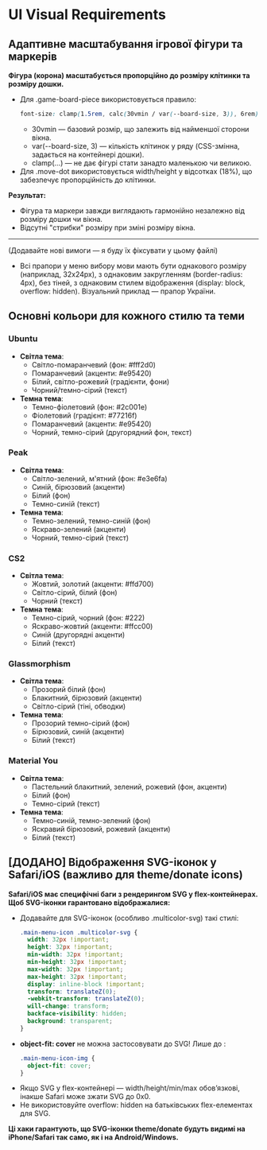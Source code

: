 # UI Visual Requirements

## Адаптивне масштабування ігрової фігури та маркерів

**Фігура (корона) масштабується пропорційно до розміру клітинки та розміру дошки.**

- Для .game-board-piece використовується правило:
  ```css
  font-size: clamp(1.5rem, calc(30vmin / var(--board-size, 3)), 6rem);
  ```
  - 30vmin — базовий розмір, що залежить від найменшої сторони вікна.
  - var(--board-size, 3) — кількість клітинок у ряду (CSS-змінна, задається на контейнері дошки).
  - clamp(...) — не дає фігурі стати занадто маленькою чи великою.
- Для .move-dot використовується width/height у відсотках (18%), що забезпечує пропорційність до клітинки.

**Результат:**
- Фігура та маркери завжди виглядають гармонійно незалежно від розміру дошки чи вікна.
- Відсутні "стрибки" розміру при зміні розміру вікна.

---

(Додавайте нові вимоги — я буду їх фіксувати у цьому файлі) 

- Всі прапори у меню вибору мови мають бути однакового розміру (наприклад, 32x24px), з однаковим закругленням (border-radius: 4px), без тіней, з однаковим стилем відображення (display: block, overflow: hidden). Візуальний приклад — прапор України. 

## Основні кольори для кожного стилю та теми

### Ubuntu
- **Світла тема**:
  - Світло-помаранчевий (фон: #fff2d0)
  - Помаранчевий (акценти: #e95420)
  - Білий, світло-рожевий (градієнти, фони)
  - Чорний/темно-сірий (текст)
- **Темна тема**:
  - Темно-фіолетовий (фон: #2c001e)
  - Фіолетовий (градієнт: #77216f)
  - Помаранчевий (акценти: #e95420)
  - Чорний, темно-сірий (другорядний фон, текст)

### Peak
- **Світла тема**:
  - Світло-зелений, м'ятний (фон: #e3e6fa)
  - Синій, бірюзовий (акценти)
  - Білий (фон)
  - Темно-синій (текст)
- **Темна тема**:
  - Темно-зелений, темно-синій (фон)
  - Яскраво-зелений (акценти)
  - Чорний, темно-сірий (текст)

### CS2
- **Світла тема**:
  - Жовтий, золотий (акценти: #ffd700)
  - Світло-сірий, білий (фон)
  - Чорний (текст)
- **Темна тема**:
  - Темно-сірий, чорний (фон: #222)
  - Яскраво-жовтий (акценти: #ffcc00)
  - Синій (другорядні акценти)
  - Білий (текст)

### Glassmorphism
- **Світла тема**:
  - Прозорий білий (фон)
  - Блакитний, бірюзовий (акценти)
  - Світло-сірий (тіні, обводки)
- **Темна тема**:
  - Прозорий темно-сірий (фон)
  - Бірюзовий, синій (акценти)
  - Білий (текст)

### Material You
- **Світла тема**:
  - Пастельний блакитний, зелений, рожевий (фон, акценти)
  - Білий (фон)
  - Темно-сірий (текст)
- **Темна тема**:
  - Темно-синій, темно-зелений (фон)
  - Яскравий бірюзовий, рожевий (акценти)
  - Білий (текст) 

## [ДОДАНО] Відображення SVG-іконок у Safari/iOS (важливо для theme/donate icons)

**Safari/iOS має специфічні баги з рендерингом SVG у flex-контейнерах. Щоб SVG-іконки гарантовано відображалися:**

- Додавайте для SVG-іконок (особливо .multicolor-svg) такі стилі:
  ```css
  .main-menu-icon .multicolor-svg {
    width: 32px !important;
    height: 32px !important;
    min-width: 32px !important;
    min-height: 32px !important;
    max-width: 32px !important;
    max-height: 32px !important;
    display: inline-block !important;
    transform: translateZ(0);
    -webkit-transform: translateZ(0);
    will-change: transform;
    backface-visibility: hidden;
    background: transparent;
  }
  ```
- **object-fit: cover** не можна застосовувати до SVG! Лише до <img>:
  ```css
  .main-menu-icon-img {
    object-fit: cover;
  }
  ```
- Якщо SVG у flex-контейнері — width/height/min/max обовʼязкові, інакше Safari може зжати SVG до 0x0.
- Не використовуйте overflow: hidden на батьківських flex-елементах для SVG.

**Ці хаки гарантують, що SVG-іконки theme/donate будуть видимі на iPhone/Safari так само, як і на Android/Windows.** 